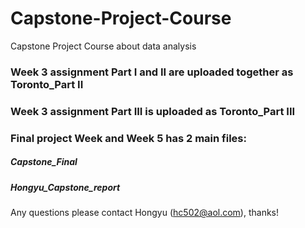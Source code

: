 # Capstone-Project-Course
Capstone Project Course about data analysis

### Week 3 assignment Part I and II are uploaded together as Toronto_Part II
### Week 3 assignment Part III is uploaded as Toronto_Part III

### Final project Week and Week 5 has 2 main files:
##### Capstone_Final
##### Hongyu_Capstone_report

Any questions please contact Hongyu (hc502@aol.com), thanks!
